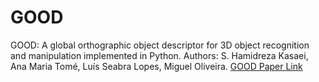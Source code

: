 # GOOD
GOOD: A global orthographic object descriptor for 3D object recognition and manipulation implemented in Python. Authors: S. Hamidreza Kasaei, Ana Maria Tomé, Luís Seabra Lopes, Miguel Oliveira. 
[GOOD Paper Link](https://reader.elsevier.com/reader/sd/pii/S0167865516301684?token=47298EED31A885BE2417F56F9DA0BD84EA75A5EB93DB879F94EF0CF7139104E978B501B446AC4C17BE8CABDEE1A5EAE1&originRegion=us-east-1&originCreation=20220209234856)
